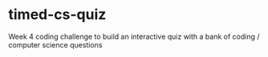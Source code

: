 # timed-cs-quiz
Week 4 coding challenge to build an interactive quiz with a bank of coding / computer science questions
